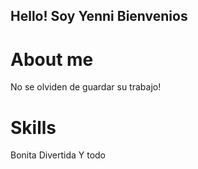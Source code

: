 ## Hello! Soy Yenni Bienvenios 

# About me
No se olviden de guardar su trabajo!

# Skills

Bonita
Divertida
Y todo